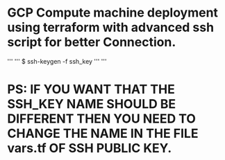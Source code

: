 # GCP Compute machine deployment using terraform with advanced ssh script for better Connection.
'''
'''
 $ ssh-keygen -f ssh_key <enter>
'''
'''
# PS: IF YOU WANT THAT THE SSH_KEY NAME SHOULD BE DIFFERENT THEN YOU NEED TO CHANGE THE NAME IN THE FILE vars.tf OF SSH PUBLIC KEY. 
